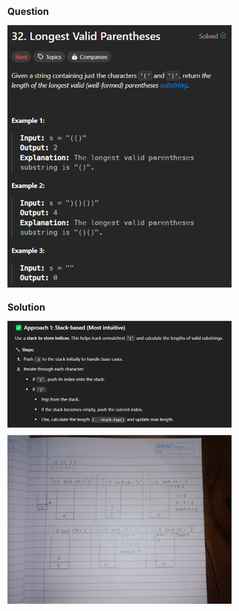 ## Question

![alt text](image-1.png)

## Solution

![alt text](image-2.png)

![alt text](Longest_valid_parenthesis.jpeg)